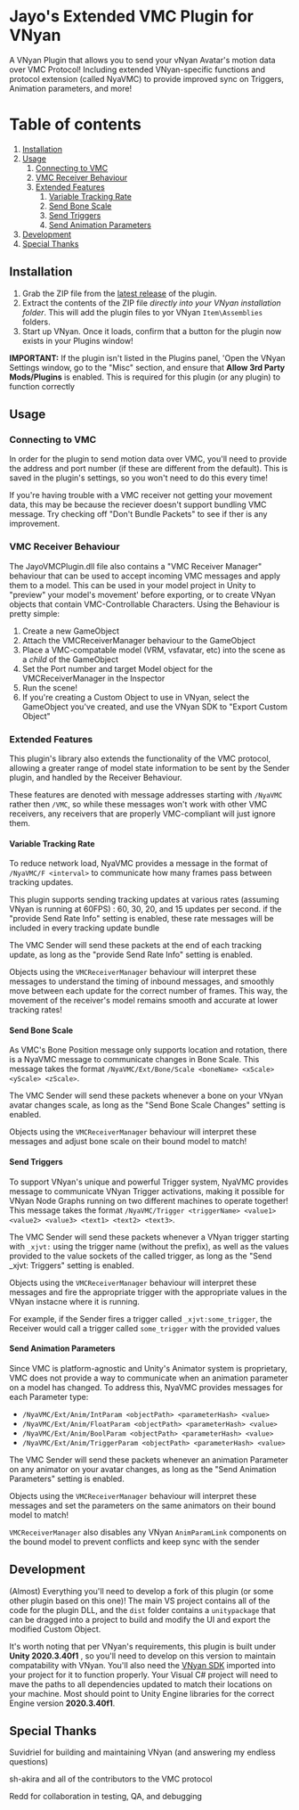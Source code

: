 # Jayo's Extended VMC Plugin for VNyan

A VNyan Plugin that allows you to send your vNyan Avatar's motion data over VMC Protocol! 
Including extended VNyan-specific functions and protocol extension (called NyaVMC) to provide improved sync on Triggers, Animation parameters, and more! 

# Table of contents
1. [Installation](#installation)
2. [Usage](#usage)
    1. [Connecting to VMC](#connecting-to-vmc)
    2. [VMC Receiver Behaviour](#vmc-receiver-behaviour)
    3. [Extended Features](#extended-features)
        1. [Variable Tracking Rate](#variable-tracking-rate)
        2. [Send Bone Scale](#send-bone-scale)
        3. [Send Triggers](#send-triggers)
        4. [Send Animation Parameters](#send-animation-parameters)
3. [Development](#development)
4. [Special Thanks](#special-thanks)

## Installation
1. Grab the ZIP file from the [latest release](https://github.com/jayo-exe/JayoVMCPlugin/releases/latest) of the plugin.
2. Extract the contents of the ZIP file _directly into your VNyan installation folder_.  This will add the plugin files to yor VNyan `Item\Assemblies` folders.
3. Start up VNyan. Once it loads, confirm that a button for the plugin now exists in your Plugins window!

**IMPORTANT:** If the plugin isn't listed in the Plugins panel, 'Open the VNyan Settings window, go to the "Misc" section, and ensure that **Allow 3rd Party Mods/Plugins** is enabled. This is required for this plugin  (or any plugin) to function correctly

## Usage
### Connecting to VMC
In order for the plugin to send motion data over VMC, you'll need to provide the address and port number (if these are different from the default). This is saved in the plugin's settings, so you won't need to do this every time!

If you're having trouble with a VMC receiver not getting your movement data, this may be because the reciever doesn't support bundling VMC message. Try checking off "Don't Bundle Packets" to see if ther is any improvement.

### VMC Receiver Behaviour
The JayoVMCPlugin.dll file also contains a "VMC Receiver Manager" behaviour that can be used to accept incoming VMC messages and apply them to a model.  This can be used in your model project in Unity to "preview" your model's movement' before exporting, or to create VNyan objects that contain VMC-Controllable Characters.  Using the Behaviour is pretty simple:
1. Create a new GameObject
2. Attach the VMCReceiverManager behaviour to the GameObject
3. Place a VMC-compatable model (VRM, vsfavatar, etc) into the scene as a _child_ of the GameObject
4. Set the Port number and target Model object for the VMCReceiverManager in the Inspector
5. Run the scene!
6. If you're creating a Custom Object to use in VNyan, select the GameObject you've created, and use the VNyan SDK to "Export Custom Object"

### Extended Features
This plugin's library also extends the functionality of the VMC protocol, allowing a greater range of model state information to be sent by the Sender plugin, and handled by the Receiver Behaviour.  

These features are denoted with message addresses starting with `/NyaVMC` rather then `/VMC`, so while these messages won't work with other VMC receivers, any receivers that are properly VMC-compliant will just ignore them.

#### Variable Tracking Rate
To reduce network load, NyaVMC provides a message in the format of `/NyaVMC/F <interval>` to communicate how many frames pass between tracking updates.

This plugin supports sending tracking updates at various rates (assuming VNyan is running at 60FPS) : 60, 30, 20, and 15 updates per second. if the "provide Send Rate Info" setting is enabled, these rate messages will be included in every tracking update bundle

The VMC Sender will send these packets at the end of each tracking update, as long as the "provide Send Rate Info" setting is enabled. 

Objects using the `VMCReceiverManager` behaviour will interpret these messages to understand the timing of inbound messages, and smoothly move between each update for the correct number of frames.  This way, the movement of the receiver's model remains smooth and accurate at lower tracking rates!

#### Send Bone Scale
As VMC's Bone Position message only supports location and rotation, there is a NyaVMC message to communicate changes in Bone Scale. This message takes the format `/NyaVMC/Ext/Bone/Scale <boneName> <xScale> <yScale> <zScale>`.

The VMC Sender will send these packets whenever a bone on your VNyan avatar changes scale, as long as the "Send Bone Scale Changes" setting is enabled. 

Objects using the `VMCReceiverManager` behaviour will interpret these messages and adjust bone scale on their bound model to match!

#### Send Triggers
To support VNyan's unique and powerful Trigger system, NyaVMC provides message to communicate VNyan Trigger activations, making it possible for VNyan Node Graphs running on two different machines to operate together! This message takes the format `/NyaVMC/Trigger <triggerName> <value1> <value2> <value3> <text1> <text2> <text3>`.

The VMC Sender will send these packets whenever a VNyan trigger starting with `_xjvt:` using the trigger name (without the prefix), as well as the values provided to the value sockets of the called trigger, as long as the "Send _xjvt: Triggers" setting is enabled. 

Objects using the `VMCReceiverManager` behaviour will interpret these messages and fire the appropriate trigger with the appropriate values in the VNyan instacne where it is running.  

For example, if the Sender fires a trigger called `_xjvt:some_trigger`, the Receiver would call a trigger called `some_trigger` with the provided values

#### Send Animation Parameters
Since VMC is platform-agnostic and Unity's Animator system is proprietary, VMC does not provide a way to communicate when an animation parameter on a model has changed.  To address this, NyaVMC provides messages for each Parameter type:

- `/NyaVMC/Ext/Anim/IntParam <objectPath> <parameterHash> <value>`
- `/NyaVMC/Ext/Anim/FloatParam <objectPath> <parameterHash> <value>`
- `/NyaVMC/Ext/Anim/BoolParam <objectPath> <parameterHash> <value>`
- `/NyaVMC/Ext/Anim/TriggerParam <objectPath> <parameterHash> <value>`

The VMC Sender will send these packets whenever an animation Parameter on any animator on your avatar changes, as long as the "Send Animation Parameters" setting is enabled. 

Objects using the `VMCReceiverManager` behaviour will interpret these messages and set the parameters on the same animators on their bound model to match! 

`VMCReceiverManager` also disables any VNyan `AnimParamLink` components on the bound model to prevent conflicts and keep sync with the sender

## Development
(Almost) Everything you'll need to develop a fork of this plugin (or some other plugin based on this one)!  The main VS project contains all of the code for the plugin DLL, and the `dist` folder contains a `unitypackage` that can be dragged into a project to build and modify the UI and export the modified Custom Object.

It's worth noting that per VNyan's requirements, this plugin is built under **Unity 2020.3.40f1** , so you'll need to develop on this version to maintain compatability with VNyan.
You'll also need the [VNyan SDK](https://suvidriel.itch.io/vnyan) imported into your project for it to function properly.
Your Visual C# project will need to mave the paths to all dependencies updated to match their locations on your machine.  Most should point to Unity Engine libraries for the correct Engine version **2020.3.40f1**.

## Special Thanks
Suvidriel for building and maintaining VNyan (and answering my endless questions)

sh-akira and all of the contributors to the VMC protocol

Redd for collaboration in testing, QA, and debugging 